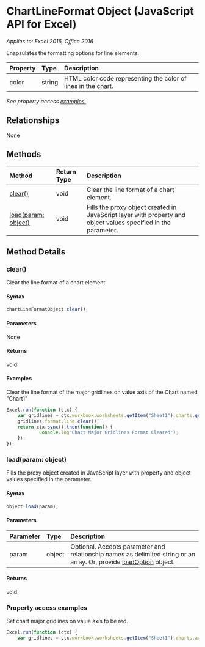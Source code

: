 # ChartLineFormat Object (JavaScript API for Excel)

_Applies to: Excel 2016, Office 2016_

Enapsulates the formatting options for line elements.

| Property	   | Type	|Description
|:---------------|:--------|:----------|
|color|string|HTML color code representing the color of lines in the chart.|

_See property access [examples.](#property-access-examples)_

## Relationships
None


## Methods

| Method		   | Return Type	|Description|
|:---------------|:--------|:----------|
|[clear()](#clear)|void|Clear the line format of a chart element.|
|[load(param: object)](#loadparam-object)|void|Fills the proxy object created in JavaScript layer with property and object values specified in the parameter.|

## Method Details

### clear()
Clear the line format of a chart element.

#### Syntax
```js
chartLineFormatObject.clear();
```

#### Parameters
None

#### Returns
void

#### Examples

Clear the line format of the major gridlines on value axis of the Chart named "Chart1"

```js
Excel.run(function (ctx) { 
	var gridlines = ctx.workbook.worksheets.getItem("Sheet1").charts.getItem("Chart1").axes.valueaxis.majorGridlines;	
	gridlines.format.line.clear();
	return ctx.sync().then(function() {
			Console.log"Chart Major Gridlines Format Cleared");
	});
});
```
### load(param: object)
Fills the proxy object created in JavaScript layer with property and object values specified in the parameter.

#### Syntax
```js
object.load(param);
```

#### Parameters
| Parameter	   | Type	|Description|
|:---------------|:--------|:----------|
|param|object|Optional. Accepts parameter and relationship names as delimited string or an array. Or, provide [loadOption](loadoption.md) object.|

#### Returns
void

	
### Property access examples

Set chart major gridlines on value axis to be red.

```js
Excel.run(function (ctx) { 
	var gridlines = ctx.workbook.worksheets.getItem("Sheet1").charts.axes.valueaxis.majorGridlines;
